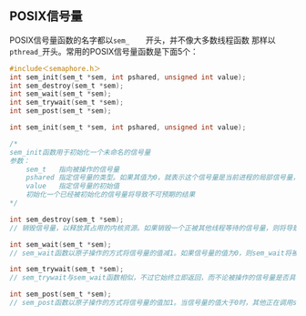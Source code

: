 ## POSIX信号量

POSIX信号量函数的名字都以`sem_	`开头，并不像大多数线程函数 那样以`pthread_`开头。常用的POSIX信号量函数是下面5个：

```C
#include＜semaphore.h＞
int sem_init(sem_t *sem, int pshared, unsigned int value);
int sem_destroy(sem_t *sem);
int sem_wait(sem_t *sem);
int sem_trywait(sem_t *sem);
int sem_post(sem_t *sem);
```

```C
int sem_init(sem_t *sem, int pshared, unsigned int value);

/*
sem_init函数用于初始化一个未命名的信号量
参数：
	sem_t	指向被操作的信号量
	pshared	指定信号量的类型。如果其值为0，就表示这个信号量是当前进程的局部信号量，否则该信号量就可以在多个进程之间共享
	value	指定信号量的初始值
	初始化一个已经被初始化的信号量将导致不可预期的结果
*/
```

```C
int sem_destroy(sem_t *sem);
// 销毁信号量，以释放其占用的内核资源。如果销毁一个正被其他线程等待的信号量，则将导致不可预期的结果
```

```C
int sem_wait(sem_t *sem);
// sem_wait函数以原子操作的方式将信号量的值减1。如果信号量的值为0，则sem_wait将被阻塞，直到这个信号量具有非0值。
```

```C
int sem_trywait(sem_t *sem);
// sem_trywait与sem_wait函数相似，不过它始终立即返回，而不论被操作的信号量是否具有非0值
```

```C
int sem_post(sem_t *sem);
// sem_post函数以原子操作的方式将信号量的值加1。当信号量的值大于0时，其他正在调用sem_wait等待信号量的线程将被唤醒。
```

